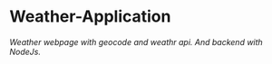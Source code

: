 # Weather-Application
###### Weather webpage with geocode and weathr api. And backend with NodeJs.




